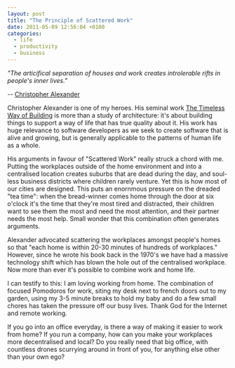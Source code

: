 ```yaml
---
layout: post
title: "The Principle of Scattered Work"
date: 2011-05-09 12:56:04 +0100
categories:
  - life
  - productivity
  - business
---
```

<p><i>"The articifical separation of houses and work creates introlerable rifts in people's inner lives."</i></p>

-- [Christopher Alexander](http://en.wikipedia.org/wiki/Christopher_Alexander)

Christopher Alexander is one of my heroes. His seminal work [The Timeless Way of Building](http://www.amazon.co.uk/gp/product/0195024028/ref=as_li_tf_tl?ie=UTF8&tag=chrisparsonbl-21&linkCode=as2&camp=1634&creative=6738&creativeASIN=0195024028) is more than a study of architecture: it's about building things to support a way of life that has true quality about it. His work has huge relevance to software developers as we seek to create software that is alive and growing, but is generally applicable to the patterns of human life as a whole.

His arguments in favour of "Scattered Work" really struck a chord with me. Putting the workplaces outside of the home environment and into a centralised location creates suburbs that are dead during the day, and soul-less business districts where children rarely venture. Yet this is how most of our cities are designed. This puts an enornmous pressure on the dreaded "tea time": when the bread-winner comes home through the door at six o'clock it's the time that they're most tired and distracted, their children want to see them the most and need the most attention, and their partner needs the most help. Small wonder that this combination often generates arguments.

Alexander advocated scattering the workplaces amongst people's homes so that "each home is within 20-30 minutes of hundreds of workplaces." However, since he wrote his book back in the 1970's we have had a massive technology shift which has blown the hole out of the centralised workplace. Now more than ever it's possible to combine work and home life.

I can testify to this: I am loving working from home. The combination of focused Pomodoros for work, siting my desk next to french doors out to my garden, using my 3-5 minute breaks to hold my baby and do a few small chores has taken the pressure off our busy lives. Thank God for the Internet and remote working.

If you go into an office everyday, is there a way of making it easier to work from home? If you run a company, how can you make your workplaces more decentralised and local? Do you really need that big office, with countless drones scurrying around in front of you, for anything else other than your own ego?
